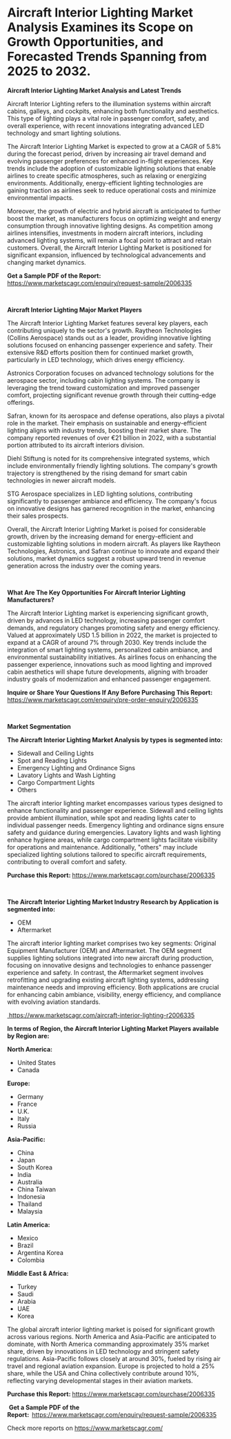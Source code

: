 <p><h1>Aircraft Interior Lighting Market Analysis Examines its Scope on Growth Opportunities, and Forecasted Trends Spanning from 2025 to 2032.</h1></p><p><strong>Aircraft Interior Lighting Market Analysis and Latest Trends</strong></p>
<p><p>Aircraft Interior Lighting refers to the illumination systems within aircraft cabins, galleys, and cockpits, enhancing both functionality and aesthetics. This type of lighting plays a vital role in passenger comfort, safety, and overall experience, with recent innovations integrating advanced LED technology and smart lighting solutions.</p><p>The Aircraft Interior Lighting Market is expected to grow at a CAGR of 5.8% during the forecast period, driven by increasing air travel demand and evolving passenger preferences for enhanced in-flight experiences. Key trends include the adoption of customizable lighting solutions that enable airlines to create specific atmospheres, such as relaxing or energizing environments. Additionally, energy-efficient lighting technologies are gaining traction as airlines seek to reduce operational costs and minimize environmental impacts.</p><p>Moreover, the growth of electric and hybrid aircraft is anticipated to further boost the market, as manufacturers focus on optimizing weight and energy consumption through innovative lighting designs. As competition among airlines intensifies, investments in modern aircraft interiors, including advanced lighting systems, will remain a focal point to attract and retain customers. Overall, the Aircraft Interior Lighting Market is positioned for significant expansion, influenced by technological advancements and changing market dynamics.</p></p>
<p><strong>Get a Sample PDF of the Report:&nbsp;</strong> <a href="https://www.marketscagr.com/enquiry/request-sample/2006335?utm_campaign=1835&utm_medium=2&utm_source=Github&utm_content=ia&utm_term=20022025&utm_id=aircraft-interior-lighting">https://www.marketscagr.com/enquiry/request-sample/2006335</a></p>
<p>&nbsp;</p>
<p><strong>Aircraft Interior Lighting Major Market Players</strong></p>
<p><p>The Aircraft Interior Lighting Market features several key players, each contributing uniquely to the sector's growth. Raytheon Technologies (Collins Aerospace) stands out as a leader, providing innovative lighting solutions focused on enhancing passenger experience and safety. Their extensive R&D efforts position them for continued market growth, particularly in LED technology, which drives energy efficiency.</p><p>Astronics Corporation focuses on advanced technology solutions for the aerospace sector, including cabin lighting systems. The company is leveraging the trend toward customization and improved passenger comfort, projecting significant revenue growth through their cutting-edge offerings.</p><p>Safran, known for its aerospace and defense operations, also plays a pivotal role in the market. Their emphasis on sustainable and energy-efficient lighting aligns with industry trends, boosting their market share. The company reported revenues of over €21 billion in 2022, with a substantial portion attributed to its aircraft interiors division.</p><p>Diehl Stiftung is noted for its comprehensive integrated systems, which include environmentally friendly lighting solutions. The company's growth trajectory is strengthened by the rising demand for smart cabin technologies in newer aircraft models.</p><p>STG Aerospace specializes in LED lighting solutions, contributing significantly to passenger ambiance and efficiency. The company's focus on innovative designs has garnered recognition in the market, enhancing their sales prospects.</p><p>Overall, the Aircraft Interior Lighting Market is poised for considerable growth, driven by the increasing demand for energy-efficient and customizable lighting solutions in modern aircraft. As players like Raytheon Technologies, Astronics, and Safran continue to innovate and expand their solutions, market dynamics suggest a robust upward trend in revenue generation across the industry over the coming years.</p></p>
<p>&nbsp;</p>
<p><strong>What Are The Key Opportunities For Aircraft Interior Lighting Manufacturers?</strong></p>
<p><p>The Aircraft Interior Lighting market is experiencing significant growth, driven by advances in LED technology, increasing passenger comfort demands, and regulatory changes promoting safety and energy efficiency. Valued at approximately USD 1.5 billion in 2022, the market is projected to expand at a CAGR of around 7% through 2030. Key trends include the integration of smart lighting systems, personalized cabin ambiance, and environmental sustainability initiatives. As airlines focus on enhancing the passenger experience, innovations such as mood lighting and improved cabin aesthetics will shape future developments, aligning with broader industry goals of modernization and enhanced passenger engagement.</p></p>
<p><strong>Inquire or Share Your Questions If Any Before Purchasing This Report:</strong> <a href="https://www.marketscagr.com/enquiry/pre-order-enquiry/2006335?utm_campaign=1835&utm_medium=2&utm_source=Github&utm_content=ia&utm_term=20022025&utm_id=aircraft-interior-lighting">https://www.marketscagr.com/enquiry/pre-order-enquiry/2006335</a></p>
<p>&nbsp;</p>
<p><strong>Market Segmentation</strong></p>
<p><strong>The Aircraft Interior Lighting Market Analysis by types is segmented into:</strong></p>
<p><ul><li>Sidewall and Ceiling Lights</li><li>Spot and Reading Lights</li><li>Emergency Lighting and Ordinance Signs</li><li>Lavatory Lights and Wash Lighting</li><li>Cargo Compartment Lights</li><li>Others</li></ul></p>
<p><p>The aircraft interior lighting market encompasses various types designed to enhance functionality and passenger experience. Sidewall and ceiling lights provide ambient illumination, while spot and reading lights cater to individual passenger needs. Emergency lighting and ordinance signs ensure safety and guidance during emergencies. Lavatory lights and wash lighting enhance hygiene areas, while cargo compartment lights facilitate visibility for operations and maintenance. Additionally, "others" may include specialized lighting solutions tailored to specific aircraft requirements, contributing to overall comfort and safety.</p></p>
<p><strong>Purchase this Report:&nbsp;</strong><a href="https://www.marketscagr.com/purchase/2006335?utm_campaign=1835&utm_medium=2&utm_source=Github&utm_content=ia&utm_term=20022025&utm_id=aircraft-interior-lighting">https://www.marketscagr.com/purchase/2006335</a></p>
<p>&nbsp;</p>
<p><strong>The Aircraft Interior Lighting Market Industry Research by Application is segmented into:</strong></p>
<p><ul><li>OEM</li><li>Aftermarket</li></ul></p>
<p><p>The aircraft interior lighting market comprises two key segments: Original Equipment Manufacturer (OEM) and Aftermarket. The OEM segment supplies lighting solutions integrated into new aircraft during production, focusing on innovative designs and technologies to enhance passenger experience and safety. In contrast, the Aftermarket segment involves retrofitting and upgrading existing aircraft lighting systems, addressing maintenance needs and improving efficiency. Both applications are crucial for enhancing cabin ambiance, visibility, energy efficiency, and compliance with evolving aviation standards.</p></p>
<p><a href="https://www.marketscagr.com/aircraft-interior-lighting-r2006335?utm_campaign=1835&utm_medium=2&utm_source=Github&utm_content=ia&utm_term=20022025&utm_id=aircraft-interior-lighting">&nbsp;https://www.marketscagr.com/aircraft-interior-lighting-r2006335</a></p>
<p><strong>In terms of Region, the Aircraft Interior Lighting Market Players available by Region are:</strong></p>
<p>
    <p> <strong> North America: </strong>
        <ul>
            <li>United States</li>
            <li>Canada</li>
        </ul>
        </p> 
    <p> <strong> Europe: </strong>
        <ul>
            <li>Germany</li>
            <li>France</li>
            <li>U.K.</li>
            <li>Italy</li>
            <li>Russia</li>
        </ul>
        </p> 
    <p> <strong> Asia-Pacific: </strong>
        <ul>
            <li>China</li>
            <li>Japan</li>
            <li>South Korea</li>
            <li>India</li>
            <li>Australia</li>
            <li>China Taiwan</li>
            <li>Indonesia</li>
            <li>Thailand</li>
            <li>Malaysia</li>
        </ul>
        </p> 
    <p> <strong> Latin America: </strong>
        <ul>
            <li>Mexico</li>
            <li>Brazil</li>
            <li>Argentina Korea</li>
            <li>Colombia</li>
        </ul>
        </p> 
    <p> <strong> Middle East & Africa: </strong>
        <ul>
            <li>Turkey</li>
            <li>Saudi</li>
            <li>Arabia</li>
            <li>UAE</li>
            <li>Korea</li>
        </ul>
    </p>
    </p>
<p><p>The global aircraft interior lighting market is poised for significant growth across various regions. North America and Asia-Pacific are anticipated to dominate, with North America commanding approximately 35% market share, driven by innovations in LED technology and stringent safety regulations. Asia-Pacific follows closely at around 30%, fueled by rising air travel and regional aviation expansion. Europe is projected to hold a 25% share, while the USA and China collectively contribute around 10%, reflecting varying developmental stages in their aviation markets.</p></p>
<p><strong>Purchase this Report: </strong><a href="https://www.marketscagr.com/purchase/2006335?utm_campaign=1835&utm_medium=2&utm_source=Github&utm_content=ia&utm_term=20022025&utm_id=aircraft-interior-lighting">https://www.marketscagr.com/purchase/2006335</a></p>
<p>&nbsp;<strong>Get a Sample PDF of the Report:&nbsp;&nbsp;</strong><a href="https://www.marketscagr.com/enquiry/request-sample/2006335?utm_campaign=1835&utm_medium=2&utm_source=Github&utm_content=ia&utm_term=20022025&utm_id=aircraft-interior-lighting">https://www.marketscagr.com/enquiry/request-sample/2006335</a></p>
<p><strong></strong></p>
<p>Check more reports on <a href="https://www.marketscagr.com/?utm_campaign=1835&utm_medium=2&utm_source=Github&utm_content=ia&utm_term=20022025&utm_id=aircraft-interior-lighting">https://www.marketscagr.com/</a></p>